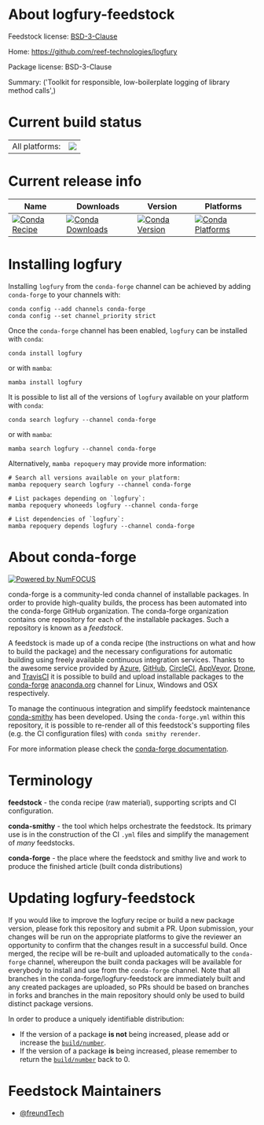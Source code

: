 About logfury-feedstock
=======================

Feedstock license: [BSD-3-Clause](https://github.com/conda-forge/logfury-feedstock/blob/main/LICENSE.txt)

Home: https://github.com/reef-technologies/logfury

Package license: BSD-3-Clause

Summary: ('Toolkit for responsible, low-boilerplate logging of library method calls',)

Current build status
====================


<table><tr><td>All platforms:</td>
    <td>
      <a href="https://dev.azure.com/conda-forge/feedstock-builds/_build/latest?definitionId=23761&branchName=main">
        <img src="https://dev.azure.com/conda-forge/feedstock-builds/_apis/build/status/logfury-feedstock?branchName=main">
      </a>
    </td>
  </tr>
</table>

Current release info
====================

| Name | Downloads | Version | Platforms |
| --- | --- | --- | --- |
| [![Conda Recipe](https://img.shields.io/badge/recipe-logfury-green.svg)](https://anaconda.org/conda-forge/logfury) | [![Conda Downloads](https://img.shields.io/conda/dn/conda-forge/logfury.svg)](https://anaconda.org/conda-forge/logfury) | [![Conda Version](https://img.shields.io/conda/vn/conda-forge/logfury.svg)](https://anaconda.org/conda-forge/logfury) | [![Conda Platforms](https://img.shields.io/conda/pn/conda-forge/logfury.svg)](https://anaconda.org/conda-forge/logfury) |

Installing logfury
==================

Installing `logfury` from the `conda-forge` channel can be achieved by adding `conda-forge` to your channels with:

```
conda config --add channels conda-forge
conda config --set channel_priority strict
```

Once the `conda-forge` channel has been enabled, `logfury` can be installed with `conda`:

```
conda install logfury
```

or with `mamba`:

```
mamba install logfury
```

It is possible to list all of the versions of `logfury` available on your platform with `conda`:

```
conda search logfury --channel conda-forge
```

or with `mamba`:

```
mamba search logfury --channel conda-forge
```

Alternatively, `mamba repoquery` may provide more information:

```
# Search all versions available on your platform:
mamba repoquery search logfury --channel conda-forge

# List packages depending on `logfury`:
mamba repoquery whoneeds logfury --channel conda-forge

# List dependencies of `logfury`:
mamba repoquery depends logfury --channel conda-forge
```


About conda-forge
=================

[![Powered by
NumFOCUS](https://img.shields.io/badge/powered%20by-NumFOCUS-orange.svg?style=flat&colorA=E1523D&colorB=007D8A)](https://numfocus.org)

conda-forge is a community-led conda channel of installable packages.
In order to provide high-quality builds, the process has been automated into the
conda-forge GitHub organization. The conda-forge organization contains one repository
for each of the installable packages. Such a repository is known as a *feedstock*.

A feedstock is made up of a conda recipe (the instructions on what and how to build
the package) and the necessary configurations for automatic building using freely
available continuous integration services. Thanks to the awesome service provided by
[Azure](https://azure.microsoft.com/en-us/services/devops/), [GitHub](https://github.com/),
[CircleCI](https://circleci.com/), [AppVeyor](https://www.appveyor.com/),
[Drone](https://cloud.drone.io/welcome), and [TravisCI](https://travis-ci.com/)
it is possible to build and upload installable packages to the
[conda-forge](https://anaconda.org/conda-forge) [anaconda.org](https://anaconda.org/)
channel for Linux, Windows and OSX respectively.

To manage the continuous integration and simplify feedstock maintenance
[conda-smithy](https://github.com/conda-forge/conda-smithy) has been developed.
Using the ``conda-forge.yml`` within this repository, it is possible to re-render all of
this feedstock's supporting files (e.g. the CI configuration files) with ``conda smithy rerender``.

For more information please check the [conda-forge documentation](https://conda-forge.org/docs/).

Terminology
===========

**feedstock** - the conda recipe (raw material), supporting scripts and CI configuration.

**conda-smithy** - the tool which helps orchestrate the feedstock.
                   Its primary use is in the construction of the CI ``.yml`` files
                   and simplify the management of *many* feedstocks.

**conda-forge** - the place where the feedstock and smithy live and work to
                  produce the finished article (built conda distributions)


Updating logfury-feedstock
==========================

If you would like to improve the logfury recipe or build a new
package version, please fork this repository and submit a PR. Upon submission,
your changes will be run on the appropriate platforms to give the reviewer an
opportunity to confirm that the changes result in a successful build. Once
merged, the recipe will be re-built and uploaded automatically to the
`conda-forge` channel, whereupon the built conda packages will be available for
everybody to install and use from the `conda-forge` channel.
Note that all branches in the conda-forge/logfury-feedstock are
immediately built and any created packages are uploaded, so PRs should be based
on branches in forks and branches in the main repository should only be used to
build distinct package versions.

In order to produce a uniquely identifiable distribution:
 * If the version of a package **is not** being increased, please add or increase
   the [``build/number``](https://docs.conda.io/projects/conda-build/en/latest/resources/define-metadata.html#build-number-and-string).
 * If the version of a package **is** being increased, please remember to return
   the [``build/number``](https://docs.conda.io/projects/conda-build/en/latest/resources/define-metadata.html#build-number-and-string)
   back to 0.

Feedstock Maintainers
=====================

* [@freundTech](https://github.com/freundTech/)

